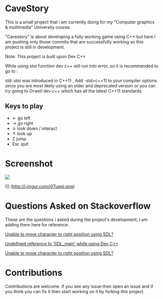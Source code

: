 # CaveStory
This is a small project that i am currently doing for my "Computer graphics & multimedia" University course.

"Cavestory" is about developing a fully working game using C++ but here i am pushing only those commits that are successfully
working so this project is still in development.

Note: This project is built upon Dev C++

While using stoi function dev c++ will run into error, so it is recommended to go to :

std::stoi was introduced in C++11 , Add -std=c++11 to your compiler options since you are most likely using an older and deprecated version or you can try going to Orwell dev c++ which has all the latest C++11 standards.

Keys to play
------------
* &larr; go left
* &rarr; go right
* &darr; look down / interact
* &uarr; look up
* Z jump
* Esc quit

# Screenshot

![](http://i.imgur.com/dq7ag5A.png)

![] (http://i.imgur.com/j0Tuqqj.png)

# Questions Asked on Stackoverflow
These are the questions i asked during the project's development, i am adding them here for reference.

[Unable to move character to right position using SDL?](http://stackoverflow.com/questions/33141841/unable-to-move-character-to-right-position-using-sdl)

[Undefined reference to 'SDL_main' while using Dev C++](http://stackoverflow.com/questions/33082126/undefined-reference-to-sdl-main-while-using-dev-c)

[Unable to move character to right position using SDL?](http://gamedev.stackexchange.com/questions/109725/unable-to-move-character-to-right-position-using-sdl)

# Contributions

Contributions are welcome. if you see any issue then open an issue and if you think you can fix it then start working on it by forking this project.
